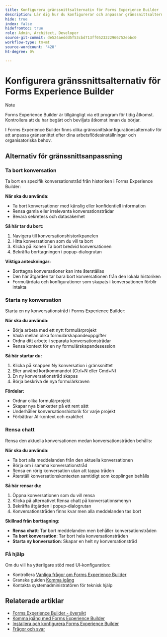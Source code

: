 ```yaml
---
title: Konfigurera gränssnittsalternativ för Forms Experience Builder
description: Lär dig hur du konfigurerar och anpassar gränssnittsalternativen och inställningarna för Forms Experience Builder för en optimal användarupplevelse.
hide: true
index: false
hidefromtoc: true
role: Admin, Architect, Developer
source-git-commit: de524aeddd5f53cbd713ff0523222966752ebbc0
workflow-type: tm+mt
source-wordcount: '428'
ht-degree: 0%

---
```



# Konfigurera gränssnittsalternativ för Forms Experience Builder

>[!NOTE]
>
> Forms Experience Builder är tillgängligt via ett program för tidig åtkomst. Kontrollera att du har begärt och beviljats åtkomst innan du börjar.

I Forms Experience Builder finns olika gränssnittskonfigurationsalternativ för att anpassa gränssnittet efter dina arbetsflödesinställningar och organisatoriska behov.

## Alternativ för gränssnittsanpassning

### Ta bort konversation

Ta bort en specifik konversationstråd från historiken i Forms Experience Builder:

**När ska du använda:**

- Ta bort konversationer med känslig eller konfidentiell information
- Rensa gamla eller irrelevanta konversationstrådar
- Bevara sekretess och datasäkerhet

**Så här tar du bort:**

1. Navigera till konversationshistorikpanelen
2. Hitta konversationen som du vill ta bort
3. Klicka på ikonen Ta bort bredvid konversationen
4. Bekräfta borttagningen i popup-dialogrutan

**Viktiga anteckningar:**

- Borttagna konversationer kan inte återställas
- Den här åtgärden tar bara bort konversationen från den lokala historiken
- Formulärdata och konfigurationer som skapats i konversationen förblir intakta

### Starta ny konversation

Starta en ny konversationstråd i Forms Experience Builder:

**När ska du använda:**

- Börja arbeta med ett nytt formulärprojekt
- Växla mellan olika formulärskapandeuppgifter
- Ordna ditt arbete i separata konversationstrådar
- Rensa kontext för en ny formulärskapandesession

**Så här startar du:**

1. Klicka på knappen Ny konversation i gränssnittet
2. Eller använd kortkommandot (Ctrl+N eller Cmd+N)
3. En ny konversationstråd skapas
4. Börja beskriva de nya formulärkraven

**Fördelar:**

- Ordnar olika formulärprojekt
- Skapar nya blanketter på ett rent sätt
- Underhåller konversationshistorik för varje projekt
- Förbättrar AI-kontext och exakthet

### Rensa chatt

Rensa den aktuella konversationen medan konversationstråden behålls:

**När ska du använda:**

- Ta bort alla meddelanden från den aktuella konversationen
- Börja om i samma konversationstråd
- Rensa en rörig konversation utan att tappa tråden
- Återställ konversationskontexten samtidigt som kopplingen behålls

**Så här rensar du:**

1. Öppna konversationen som du vill rensa
2. Klicka på alternativet Rensa chatt på konversationsmenyn
3. Bekräfta åtgärden i popup-dialogrutan
4. Konversationstråden finns kvar men alla meddelanden tas bort

**Skillnad från borttagning:**

- **Rensa chatt**: Tar bort meddelanden men behåller konversationstråden
- **Ta bort konversation**: Tar bort hela konversationstråden
- **Starta ny konversation**: Skapar en helt ny konversationstråd

### Få hjälp

Om du vill ha ytterligare stöd med UI-konfiguration:

- Kontrollera [Vanliga frågor om Forms Experience Builder](forms-experience-builder-frequently-asked-questions.md)
- Granska guiden [Komma igång](forms-experience-builder-getting-started.md)
- Kontakta systemadministratören för teknisk hjälp

## Relaterade artiklar

- [Forms Experience Builder - översikt](product-overview.md)
- [Komma igång med Forms Experience Builder](forms-experience-builder-getting-started.md)
- [Installera och konfigurera Forms Experience Builder](deploy-forms-experience-builder.md)
- [Frågor och svar](forms-experience-builder-frequently-asked-questions.md)
